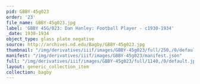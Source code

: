 ```yaml
---
pid: GBBY-45g023
order: '23'
file_name: GBBY-45g023.jpg
label: 'GBBY 45G/023: Dan Hanley: Football Player - c1930-1934'
_date: 1930-1934
object_type: glass plate negative
source: http://archives.nd.edu/Bagby/GBBY-45g023.jpg
thumbnail: "/img/derivatives/iiif/images/GBBY-45g023/full/250,/0/default.jpg"
manifest: "/img/derivatives/iiif/images/GBBY-45g023/manifest.json"
full: "/img/derivatives/iiif/images/GBBY-45g023/full/1140,/0/default.jpg"
layout: generic_collection_item
collection: bagby
---
```

